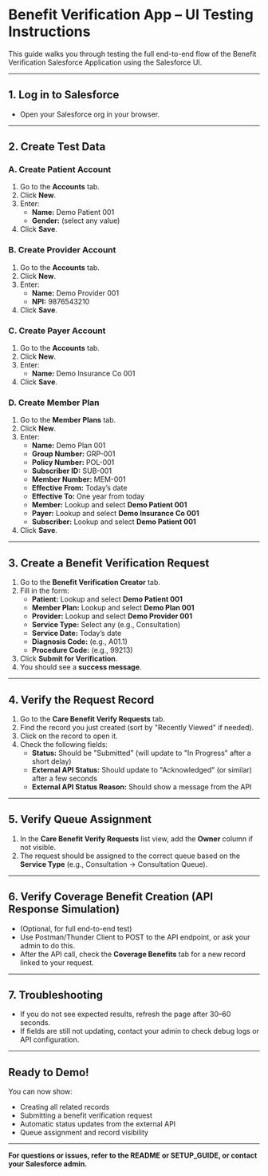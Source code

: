 # Benefit Verification App – UI Testing Instructions

This guide walks you through testing the full end-to-end flow of the Benefit Verification Salesforce Application using the Salesforce UI.

---

## 1. Log in to Salesforce
- Open your Salesforce org in your browser.

---

## 2. Create Test Data

### A. Create Patient Account
1. Go to the **Accounts** tab.
2. Click **New**.
3. Enter:
   - **Name:** Demo Patient 001
   - **Gender:** (select any value)
4. Click **Save**.

### B. Create Provider Account
1. Go to the **Accounts** tab.
2. Click **New**.
3. Enter:
   - **Name:** Demo Provider 001
   - **NPI:** 9876543210
4. Click **Save**.

### C. Create Payer Account
1. Go to the **Accounts** tab.
2. Click **New**.
3. Enter:
   - **Name:** Demo Insurance Co 001
4. Click **Save**.

### D. Create Member Plan
1. Go to the **Member Plans** tab.
2. Click **New**.
3. Enter:
   - **Name:** Demo Plan 001
   - **Group Number:** GRP-001
   - **Policy Number:** POL-001
   - **Subscriber ID:** SUB-001
   - **Member Number:** MEM-001
   - **Effective From:** Today’s date
   - **Effective To:** One year from today
   - **Member:** Lookup and select **Demo Patient 001**
   - **Payer:** Lookup and select **Demo Insurance Co 001**
   - **Subscriber:** Lookup and select **Demo Patient 001**
4. Click **Save**.

---

## 3. Create a Benefit Verification Request

1. Go to the **Benefit Verification Creator** tab.
2. Fill in the form:
   - **Patient:** Lookup and select **Demo Patient 001**
   - **Member Plan:** Lookup and select **Demo Plan 001**
   - **Provider:** Lookup and select **Demo Provider 001**
   - **Service Type:** Select any (e.g., Consultation)
   - **Service Date:** Today’s date
   - **Diagnosis Code:** (e.g., A01.1)
   - **Procedure Code:** (e.g., 99213)
3. Click **Submit for Verification**.
4. You should see a **success message**.

---

## 4. Verify the Request Record

1. Go to the **Care Benefit Verify Requests** tab.
2. Find the record you just created (sort by "Recently Viewed" if needed).
3. Click on the record to open it.
4. Check the following fields:
   - **Status:** Should be "Submitted" (will update to "In Progress" after a short delay)
   - **External API Status:** Should update to "Acknowledged" (or similar) after a few seconds
   - **External API Status Reason:** Should show a message from the API

---

## 5. Verify Queue Assignment

1. In the **Care Benefit Verify Requests** list view, add the **Owner** column if not visible.
2. The request should be assigned to the correct queue based on the **Service Type** (e.g., Consultation → Consultation Queue).

---

## 6. Verify Coverage Benefit Creation (API Response Simulation)

- (Optional, for full end-to-end test)
- Use Postman/Thunder Client to POST to the API endpoint, or ask your admin to do this.
- After the API call, check the **Coverage Benefits** tab for a new record linked to your request.

---

## 7. Troubleshooting

- If you do not see expected results, refresh the page after 30–60 seconds.
- If fields are still not updating, contact your admin to check debug logs or API configuration.

---

## Ready to Demo!

You can now show:
- Creating all related records
- Submitting a benefit verification request
- Automatic status updates from the external API
- Queue assignment and record visibility

---

**For questions or issues, refer to the README or SETUP_GUIDE, or contact your Salesforce admin.** 